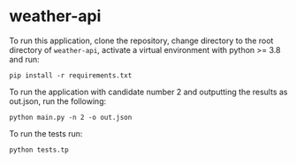# weather-api

To run this application, clone the repository, change directory to the root directory of `weather-api`, activate a virtual environment with python >= 3.8 and run:

``` 
pip install -r requirements.txt 
```

To run the application with candidate number 2 and outputting the results as out.json, run the following:

``` 
python main.py -n 2 -o out.json 
```

To run the tests run:

```
python tests.tp
```

